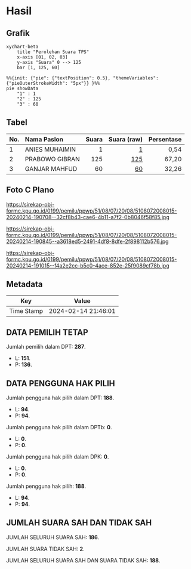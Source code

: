 # Hasil

## Grafik

```mermaid
xychart-beta
    title "Perolehan Suara TPS"
    x-axis [01, 02, 03]
    y-axis "Suara" 0 --> 125
    bar [1, 125, 60]
```

```mermaid
%%{init: {"pie": {"textPosition": 0.5}, "themeVariables": {"pieOuterStrokeWidth": "5px"}} }%%
pie showData
    "1" : 1
    "2" : 125
    "3" : 60
```

## Tabel

| No. | Nama Paslon    | Suara | Suara (raw) | Persentase |
|:--- |:-------------- | -----:| -----------:| ----------:|
| 1   | ANIES MUHAIMIN | 1     | [1][p-1]    | 0,54       |
| 2   | PRABOWO GIBRAN | 125   | [125][p-2]  | 67,20      |
| 3   | GANJAR MAHFUD  | 60    | [60][p-3]   | 32,26      |


[p-1]: https://github.com/gigit-pemilu/pemilu-2024-51-bali/blob/main/pilpres/hitung-suara/sub/51-bali/sub/08-buleleng/sub/07-sawan/sub/2008-suwug/sub/015-tps/sub/paslon-1.txt
[p-2]: https://github.com/gigit-pemilu/pemilu-2024-51-bali/blob/main/pilpres/hitung-suara/sub/51-bali/sub/08-buleleng/sub/07-sawan/sub/2008-suwug/sub/015-tps/sub/paslon-2.txt
[p-3]: https://github.com/gigit-pemilu/pemilu-2024-51-bali/blob/main/pilpres/hitung-suara/sub/51-bali/sub/08-buleleng/sub/07-sawan/sub/2008-suwug/sub/015-tps/sub/paslon-3.txt

## Foto C Plano

https://sirekap-obj-formc.kpu.go.id/0199/pemilu/ppwp/51/08/07/20/08/5108072008015-20240214-190708--32cf8b43-cae6-4b11-a7f2-0b8046f58f85.jpg

https://sirekap-obj-formc.kpu.go.id/0199/pemilu/ppwp/51/08/07/20/08/5108072008015-20240214-190845--a3618ed5-2491-4df8-8dfe-2f898112b576.jpg

https://sirekap-obj-formc.kpu.go.id/0199/pemilu/ppwp/51/08/07/20/08/5108072008015-20240214-191015--f4a2e2cc-b5c0-4ace-852e-25f9089cf78b.jpg


## Metadata

| Key        | Value               |
| ---------- | ------------------- |
| Time Stamp | 2024-02-14 21:46:01 |


## DATA PEMILIH TETAP

Jumlah pemilih dalam DPT: **287**.
 * L: **151**.
 * P: **136**.

## DATA PENGGUNA HAK PILIH

Jumlah pengguna hak pilih dalam DPT: **188**.
 * L: **94**.
 * P: **94**.

Jumlah pengguna hak pilih dalam DPTb: **0**.
 * L: **0**.
 * P: **0**.

Jumlah pengguna hak pilih dalam DPK: **0**.
 * L: **0**.
 * P: **0**.

Jumlah pengguna hak pilih: **188**.
 * L: **94**.
 * P: **94**.

## JUMLAH SUARA SAH DAN TIDAK SAH

JUMLAH SELURUH SUARA SAH: **186**.

JUMLAH SUARA TIDAK SAH: **2**.

JUMLAH SELURUH SUARA SAH DAN SUARA TIDAK SAH: **188**.


